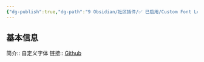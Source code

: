 ```yaml
---
{"dg-publish":true,"dg-path":"9 Obsidian/社区插件/✅ 已启用/Custom Font Loader.md","permalink":"/9 Obsidian/社区插件/✅ 已启用/Custom Font Loader/","created":"2025-07-31","updated":"2025-07-31"}
---
```



## 基本信息

简介:: 自定义字体
链接:: [Github](https://github.com/Zachatoo/obsidian-css-editor)